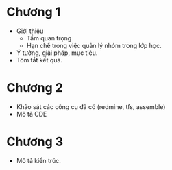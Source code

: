 # Chương 1 #
  * Giới thiệu
    * Tầm quan trọng
    * Hạn chế trong việc quản lý nhóm trong lớp học.
  * Ý tưởng, giải pháp, mục tiêu.
  * Tóm tắt kết quả.
# Chương 2 #
  * Khảo sát các công cụ đã có (redmine, tfs, assemble)
  * Mô tả CDE
# Chương 3 #
  * Mô tả kiến trúc.